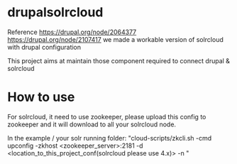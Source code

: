 drupalsolrcloud
===============

Reference https://drupal.org/node/2064377 https://drupal.org/node/2107417 we made a workable version of solrcloud with drupal configuration

This project aims at maintain those component required to connect drupal & solrcloud

How to use
===============
For solrcloud, it need to use zookeeper, please upload this config to zookeeper and it will download to all your solrcloud node.

In the example / your solr running folder:
"cloud-scripts/zkcli.sh -cmd upconfig -zkhost <zookeeper_server>:2181 -d <location_to_this_project_conf(solrcloud please use 4.x)> -n <your solr configration naming>"
